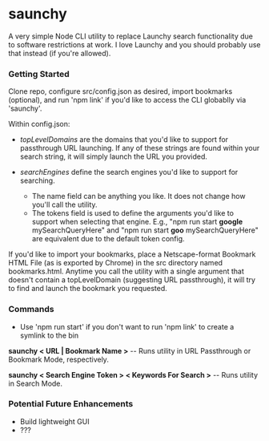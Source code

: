 # saunchy
A very simple Node CLI utility to replace Launchy search functionality due to software restrictions at work. I love Launchy and you should probably use that instead (if you're allowed).

### Getting Started
Clone repo, configure src/config.json as desired, import bookmarks (optional), and run 'npm link' if you'd like to access the CLI globablly via 'saunchy'.

Within config.json:
* *topLevelDomains* are the domains that you'd like to support for passthrough URL launching. If any of these strings are found within your search string, it will simply launch the URL you provided.

* *searchEngines* define the search engines you'd like to support for searching.
  * The name field can be anything you like. It does not change how you'll call the utility.
  * The tokens field is used to define the arguments you'd like to support when selecting that engine. E.g., "npm run start **google** mySearchQueryHere" and "npm run start **goo** mySearchQueryHere" are equivalent due to the default token config.

If you'd like to import your bookmarks, place a Netscape-format Bookmark HTML File (as is exported by Chrome) in the src directory named bookmarks.html. Anytime you call the utility with a single argument that doesn't contain a topLevelDomain (suggesting URL passthrough), it will try to find and launch the bookmark you requested.

### Commands
* Use 'npm run start' if you don't want to run 'npm link' to create a symlink to the bin


**saunchy < URL | Bookmark Name >** -- Runs utility in URL Passthrough or Bookmark Mode, respectively.

**saunchy < Search Engine Token > < Keywords For Search >** -- Runs utility in Search Mode.

### Potential Future Enhancements
* Build lightweight GUI
* ???
